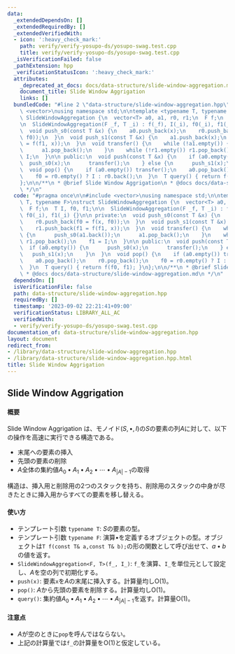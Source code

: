 ```yaml
---
data:
  _extendedDependsOn: []
  _extendedRequiredBy: []
  _extendedVerifiedWith:
  - icon: ':heavy_check_mark:'
    path: verify/verify-yosupo-ds/yosupo-swag.test.cpp
    title: verify/verify-yosupo-ds/yosupo-swag.test.cpp
  _isVerificationFailed: false
  _pathExtension: hpp
  _verificationStatusIcon: ':heavy_check_mark:'
  attributes:
    _deprecated_at_docs: docs/data-structure/slide-window-aggregation.md
    document_title: Slide Window Aggrigation
    links: []
  bundledCode: "#line 2 \"data-structure/slide-window-aggregation.hpp\"\n\n#include\
    \ <vector>\nusing namespace std;\n\ntemplate <typename T, typename F>\nstruct\
    \ SlideWindowAggregation {\n  vector<T> a0, a1, r0, r1;\n  F f;\n  T I, f0, f1;\n\
    \n  SlideWindowAggregation(F _f, T _i) : f(_f), I(_i), f0(_i), f1(_i) {}\n\n private:\n\
    \  void push_s0(const T &x) {\n    a0.push_back(x);\n    r0.push_back(f0 = f(x,\
    \ f0));\n  }\n  void push_s1(const T &x) {\n    a1.push_back(x);\n    r1.push_back(f1\
    \ = f(f1, x));\n  }\n  void transfer() {\n    while (!a1.empty()) {\n      push_s0(a1.back());\n\
    \      a1.pop_back();\n    }\n    while (!r1.empty()) r1.pop_back();\n    f1 =\
    \ I;\n  }\n\n public:\n  void push(const T &x) {\n    if (a0.empty()) {\n    \
    \  push_s0(x);\n      transfer();\n    } else {\n      push_s1(x);\n    }\n  }\n\
    \  void pop() {\n    if (a0.empty()) transfer();\n    a0.pop_back();\n    r0.pop_back();\n\
    \    f0 = r0.empty() ? I : r0.back();\n  }\n  T query() { return f(f0, f1); }\n\
    };\n\n/**\n * @brief Slide Window Aggrigation\n * @docs docs/data-structure/slide-window-aggregation.md\n\
    \ */\n"
  code: "#pragma once\n\n#include <vector>\nusing namespace std;\n\ntemplate <typename\
    \ T, typename F>\nstruct SlideWindowAggregation {\n  vector<T> a0, a1, r0, r1;\n\
    \  F f;\n  T I, f0, f1;\n\n  SlideWindowAggregation(F _f, T _i) : f(_f), I(_i),\
    \ f0(_i), f1(_i) {}\n\n private:\n  void push_s0(const T &x) {\n    a0.push_back(x);\n\
    \    r0.push_back(f0 = f(x, f0));\n  }\n  void push_s1(const T &x) {\n    a1.push_back(x);\n\
    \    r1.push_back(f1 = f(f1, x));\n  }\n  void transfer() {\n    while (!a1.empty())\
    \ {\n      push_s0(a1.back());\n      a1.pop_back();\n    }\n    while (!r1.empty())\
    \ r1.pop_back();\n    f1 = I;\n  }\n\n public:\n  void push(const T &x) {\n  \
    \  if (a0.empty()) {\n      push_s0(x);\n      transfer();\n    } else {\n   \
    \   push_s1(x);\n    }\n  }\n  void pop() {\n    if (a0.empty()) transfer();\n\
    \    a0.pop_back();\n    r0.pop_back();\n    f0 = r0.empty() ? I : r0.back();\n\
    \  }\n  T query() { return f(f0, f1); }\n};\n\n/**\n * @brief Slide Window Aggrigation\n\
    \ * @docs docs/data-structure/slide-window-aggregation.md\n */\n"
  dependsOn: []
  isVerificationFile: false
  path: data-structure/slide-window-aggregation.hpp
  requiredBy: []
  timestamp: '2023-09-02 22:21:41+09:00'
  verificationStatus: LIBRARY_ALL_AC
  verifiedWith:
  - verify/verify-yosupo-ds/yosupo-swag.test.cpp
documentation_of: data-structure/slide-window-aggregation.hpp
layout: document
redirect_from:
- /library/data-structure/slide-window-aggregation.hpp
- /library/data-structure/slide-window-aggregation.hpp.html
title: Slide Window Aggrigation
---
```

## Slide Window Aggrigation

#### 概要

Slide Window Aggrigation は、モノイド$(S,\bullet,I)$の$S$の要素の列$A$に対して、以下の操作を高速に実行できる構造である。
- 末尾への要素の挿入
- 先頭の要素の削除
- $A$全体の集約値$A_0 \bullet A_1 \bullet A_2 \bullet \cdots \bullet A_{\vert A \vert -1}$の取得

構造は、挿入用と削除用の$2$つのスタックを持ち、削除用のスタックの中身が尽きたときに挿入用からすべての要素を移し替える。

#### 使い方

- テンプレート引数 `typename T`: $S$の要素の型。
- テンプレート引数 `typename F`: 演算$\bullet$を定義するオブジェクトの型。オブジェクトは`T f(const T& a,const T& b);`の形の関数として呼び出せて、$a \bullet b$の値を返す。
- `SlideWindowAggregation<F, T>(f_, I_)`: `f_`を演算、`I_`を単位元として設定し、$A$を空の列で初期化する。
- `push(x)`: 要素`x`を$A$の末尾に挿入する。計算量均し$\mathrm{O}(1)$。
- `pop()`: $A$から先頭の要素を削除する。計算量均し$\mathrm{O}(1)$。
- `query()`: 集約値$A_0 \bullet A_1 \bullet A_2 \bullet \cdots \bullet A_ {\vert A \vert -1}$を返す。計算量$\mathrm{O}(1)$。

#### 注意点

- $A$が空のときに`pop`を呼んではならない。
- 上記の計算量では`f_`の計算量を$\mathrm{O}(1)$と仮定している。
